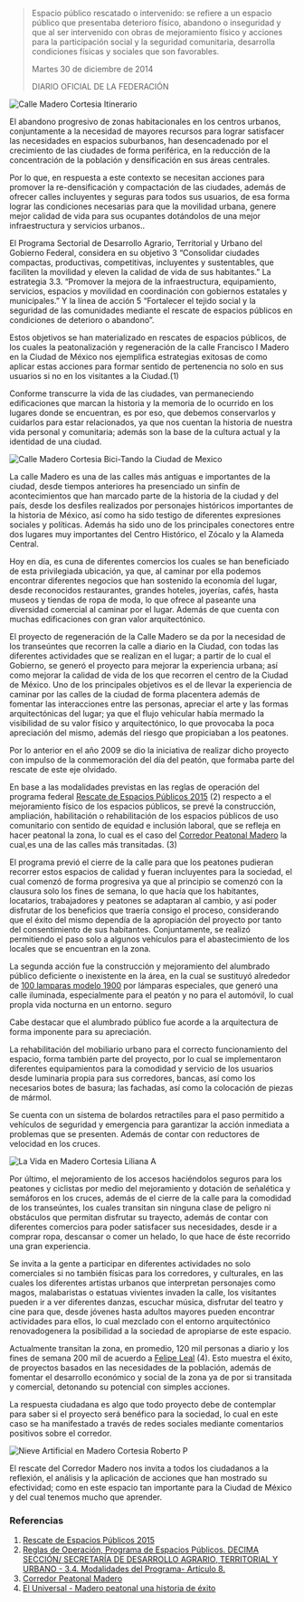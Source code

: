 
> Espacio público rescatado o intervenido: se refiere a un espacio público que presentaba deterioro físico, abandono o inseguridad y que al ser intervenido con obras de mejoramiento físico y acciones para la participación social y la seguridad comunitaria, desarrolla condiciones físicas y sociales que son favorables.
>
> Martes 30 de diciembre de 2014
>
> DIARIO OFICIAL DE LA FEDERACIÓN

<div style="clear:left;"></div><img class="img-responsive" src="francisco-i-madero-ejemplo-rescate-espacio-publico/calle-madero-cortesia-itinerario.jpg" alt="Calle Madero Cortesia Itinerario">

El abandono progresivo de zonas habitacionales en los centros urbanos, conjuntamente a la necesidad de mayores recursos para lograr satisfacer las necesidades en espacios suburbanos, han desencadenado por el crecimiento de las ciudades de forma periférica, en la reducción de la concentración de la población y densificación en sus áreas centrales.

Por lo que, en respuesta a este contexto se necesitan acciones para promover la re-densificación y compactación de las ciudades, además de ofrecer calles incluyentes y seguras para todos sus usuarios, de esa forma lograr las condiciones necesarias para que la movilidad urbana, genere mejor calidad de vida para sus ocupantes dotándolos de una mejor infraestructura y servicios urbanos..

El Programa Sectorial de Desarrollo Agrario, Territorial y Urbano del Gobierno Federal, considera en su objetivo 3 “Consolidar ciudades compactas, productivas, competitivas, incluyentes y sustentables, que faciliten la movilidad y eleven la calidad de vida de sus habitantes.” La estrategia 3.3. “Promover la mejora de la infraestructura, equipamiento, servicios, espacios y movilidad en coordinación con gobiernos estatales y municipales.” Y la línea de acción 5 “Fortalecer el tejido social y la seguridad de las comunidades mediante el rescate de espacios públicos en condiciones de deterioro o abandono”.

Estos objetivos se han materializado en rescates de espacios públicos, de los cuales la peatonalización y regeneración de la calle Francisco I Madero en la Ciudad de México nos ejemplifica estrategias exitosas de como aplicar estas acciones para formar sentido de pertenencia no solo en sus usuarios si no en los visitantes a la Ciudad.(1)

Conforme transcurre la vida de las ciudades, van permaneciendo edificaciones que marcan la historia y la memoria de lo ocurrido en los lugares donde se encuentran, es por eso, que debemos conservarlos y cuidarlos para estar relacionados, ya que nos cuentan la historia de nuestra vida personal y comunitaria; además son la base de la cultura actual y la identidad de una ciudad.

<img class="img-responsive" src="francisco-i-madero-ejemplo-rescate-espacio-publico/calle-madero-cortesia-bici-tando-la-ciudad-de-mexico.jpg" alt="Calle Madero Cortesia Bici-Tando la Ciudad de Mexico">

La calle Madero es una de las calles más antiguas e importantes de la ciudad, desde tiempos anteriores ha presenciado un sinfín de acontecimientos que han marcado parte de la historia de la ciudad y del país, desde los desfiles realizados por personajes históricos importantes de la historia de México, así como ha sido testigo de diferentes expresiones sociales y políticas. Además ha sido uno de los principales conectores entre dos lugares muy importantes del Centro Histórico, el Zócalo y la Alameda Central.

Hoy en día, es cuna de diferentes comercios los cuales se han beneficiado de esta privilegiada ubicación, ya que, al caminar por ella podemos encontrar diferentes negocios que han sostenido la economía del lugar, desde reconocidos restaurantes, grandes hoteles, joyerías, cafés, hasta museos y tiendas de ropa de moda, lo que ofrece al paseante una diversidad comercial al caminar por el lugar. Además de que cuenta con muchas edificaciones con gran valor arquitectónico.

El proyecto de regeneración de la Calle Madero se da por la necesidad de los transeúntes que recorren la calle a diario en la Ciudad, con todas las diferentes actividades que se realizan en el lugar; a partir de lo cual el Gobierno, se generó el proyecto para mejorar la experiencia urbana; así como mejorar la calidad de vida de los que recorren el centro de la Ciudad de México. Uno de los principales objetivos es el de llevar la experiencia de caminar por las calles de la ciudad de forma placentera además de fomentar las interacciones entre las personas, apreciar el arte y las formas arquitectónicas del lugar; ya que el flujo vehicular había mermado la visibilidad de su valor físico y arquitectónico, lo que provocaba la poca apreciación del mismo, además del riesgo que propiciaban a los peatones.

Por lo anterior en el año 2009 se dio la iniciativa de realizar dicho proyecto con impulso de la conmemoración del día del peatón, que formaba parte del rescate de este eje olvidado.

En base a las modalidades previstas en las reglas de operación del programa federal [Rescate de Espacios Públicos 2015](http://www.sedatu.gob.mx/sraweb/datastore/programas/2015/rescate_espacios_publicos/RO_PREP_2015_DOF.pdf) (2) respecto a el mejoramiento físico de los espacios públicos, se prevé  la construcción, ampliación, habilitación o rehabilitación de los espacios públicos de uso comunitario con sentido de equidad e inclusión laboral, que se refleja en hacer peatonal la zona, lo cual es el caso del [Corredor Peatonal Madero](http://mexicodesignnet.com/download/6/) la cual,es una de las calles más transitadas. (3)

El programa previó el cierre de la calle para que los peatones pudieran recorrer estos espacios de calidad y fueran incluyentes para la sociedad, el cual comenzó de forma progresiva ya que al  principio se comenzó con la clausura solo los fines de semana, lo que hacía que los habitantes, locatarios, trabajadores y peatones se adaptaran al cambio, y así poder disfrutar de los beneficios que traería consigo el proceso, considerando que el éxito del mismo dependía de la apropiación del proyecto por tanto del consentimiento de sus habitantes. Conjuntamente, se realizó permitiendo el paso solo a algunos vehículos para el abastecimiento de los locales que se encuentran en la zona.

La segunda acción fue la construcción y mejoramiento del alumbrado público deficiente o inexistente en la área, en la cual se sustituyó alrededor de [100 lamparas modelo 1900](http://www.jornada.unam.mx/2010/10/19/capital/037n1cap) por lámparas especiales, que generó una calle iluminada, especialmente para el peatón y no para el automóvil,  lo cual propla vida nocturna en un entorno. seguro

Cabe destacar que el alumbrado público fue acorde a la arquitectura de forma imponente para su apreciación.

La rehabilitación del mobiliario urbano para el correcto funcionamiento del espacio, forma también parte del proyecto, por lo cual se implementaron diferentes equipamientos para la comodidad y servicio de los usuarios desde luminaria propia para sus corredores, bancas, así como los necesarios botes de basura; las fachadas, así como la colocación de piezas de mármol.

Se cuenta con un sistema de bolardos retractiles para el paso permitido a vehículos de seguridad y emergencia  para garantizar la acción inmediata a problemas que se presenten. Además de contar con reductores de velocidad en los cruces.

<img class="img-responsive" src="francisco-i-madero-ejemplo-rescate-espacio-publico/la-vida-en-madero-cortesia-liliana-a.jpg" alt="La Vida en Madero Cortesia Liliana A">

Por último, el mejoramiento de los accesos haciéndolos seguros para los peatones y ciclistas por medio del mejoramiento y dotación de señalética y semáforos en los cruces, además de el cierre de la calle para la comodidad de los transeúntes, los cuales transitan sin ninguna clase de peligro ni obstáculos que permitan disfrutar su trayecto, además de contar con diferentes comercios para poder satisfacer sus necesidades, desde ir a comprar ropa, descansar o comer un helado, lo que hace de éste recorrido una gran experiencia.

Se invita a la gente a participar en diferentes actividades no solo comerciales si no también físicas para los corredores, y culturales, en las cuales los diferentes artistas urbanos que interpretan personajes como magos, malabaristas o estatuas vivientes invaden la calle, los visitantes pueden ir a ver diferentes danzas, escuchar música, disfrutar del teatro y cine para que, desde jóvenes hasta adultos mayores pueden encontrar actividades para ellos, lo cual mezclado con el entorno arquitectónico renovadogenera la posibilidad a la sociedad de apropiarse de este espacio.

Actualmente transitan la zona, en promedio, 120 mil personas a diario y los fines de semana 200 mil de acuerdo a [Felipe Leal](http://www.eluniversal.com.mx/ciudad-metropoli/2014/impreso/madero-peatonal-una-historia-de-exito-121607.html) (4). Esto muestra el éxito, de proyectos basados en las necesidades de la población, además de fomentar el desarrollo económico y social de la zona ya de por si transitada y comercial, detonando su potencial con simples acciones.

La respuesta ciudadana es algo que todo proyecto debe de contemplar para saber si el proyecto será benéfico para la sociedad, lo cual en este caso se ha manifestado a través de redes sociales mediante comentarios positivos sobre el corredor.

<img class="img-responsive" src="francisco-i-madero-ejemplo-rescate-espacio-publico/nieve-artificial-en-madero-cortesia-roberto-p.jpg" alt="Nieve Artificial en Madero Cortesia Roberto P">

El rescate del Corredor Madero nos invita a todos los ciudadanos a la reflexión, el análisis y la aplicación de acciones que han mostrado su efectividad; como en este espacio tan importante para la Ciudad de México y del cual tenemos mucho que aprender.

### Referencias

1. [Rescate de Espacios Públicos 2015](http://www.sedatu.gob.mx/sraweb/datastore/programas/2015/rescate_espacios_publicos/RO_PREP_2015_DOF.pdf)
2. [Reglas de Operación, Programa de Espacios Públicos. DECIMA SECCIÓN/ SECRETARÍA DE DESARROLLO AGRARIO, TERRITORIAL Y URBANO - 3.4. Modalidades del Programa- Artículo 8.](http://www.sedatu.gob.mx/sraweb/datastore/programas/2015/rescate_espacios_publicos/RO_PREP_2015_DOF.pdf)
3. [Corredor Peatonal Madero](http://mexicodesignnet.com/download/6/)
4. [El Universal - Madero peatonal una historia de éxito](http://www.eluniversal.com.mx/ciudad-metropoli/2014/impreso/madero-peatonal-una-historia-de-exito-121607.html)
